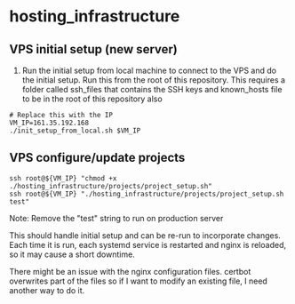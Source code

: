 # hosting_infrastructure

## VPS initial setup (new server)

1. Run the initial setup from local machine to connect to the VPS and do the initial setup. Run this from the root of this repository. This requires a folder called ssh_files that contains the SSH keys and known_hosts file to be in the root of this repository also
```
# Replace this with the IP
VM_IP=161.35.192.168
./init_setup_from_local.sh $VM_IP
```

## VPS configure/update projects

```
ssh root@${VM_IP} "chmod +x ./hosting_infrastructure/projects/project_setup.sh"
ssh root@${VM_IP} "./hosting_infrastructure/projects/project_setup.sh test"
```
Note: Remove the "test" string to run on production server

This should handle initial setup and can be re-run to incorporate changes. Each time it is run, each systemd service is restarted and nginx is reloaded, so it may cause a short downtime.

There might be an issue with the nginx configuration files. certbot overwrites part of the files so if I want to modify an existing file, I need another way to do it.